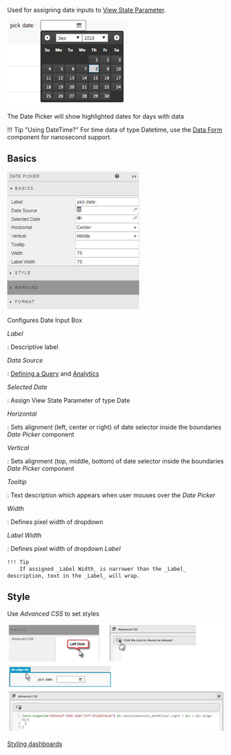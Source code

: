 Used for assigning date inputs to [View State Parameter](introduction#view-state-parameters).

![Screenshot](img/datepickerhtmllight.jpg)

The Date Picker will show highlighted dates for days with data

!!! Tip "Using DateTime?"
    For time data of type Datetime, use the [Data Form](dataform.md) component for nanosecond support.

## Basics

![Screenshot](img/datepicker.jpg)

Configures Date Input Box

_Label_

: Descriptive label 

_Data Source_

: <i class="fa fa-hand-o-right"></i> [Defining a Query](introduction#defining-a-query) and [Analytics](introduction#analytics)


_Selected Date_

: Assign View State Parameter of type Date


_Horizontal_

: Sets alignment (left, center or right) of date selector inside the boundaries _Date Picker_ component


_Vertical_

: Sets alignment (top, middle, bottom) of date selector inside the boundaries _Date Picker_ component


_Tooltip_

: Text description which appears when user mouses over the _Date Picker_


_Width_

: Defines pixel width of dropdown


_Label Width_

: Defines pixel width of dropdown _Label_

    !!! Tip 
        If assigned _Label Width_ is narrower than the _Label_ description, text in the _Label_ will wrap.


## Style

Use _Advanced CSS_ to set styles
 
![Screenshot](img/datepickercsshtmllight.jpg)

<i class="fa fa-hand-o-right"></i> [Styling dashboards](style)